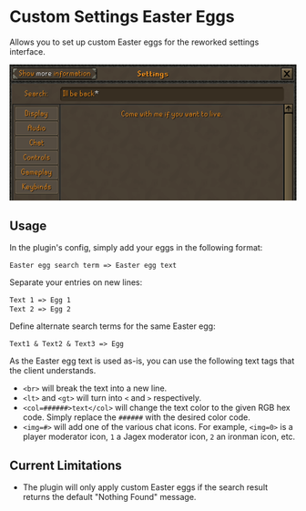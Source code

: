 # Custom Settings Easter Eggs
Allows you to set up custom Easter eggs for the reworked settings interface.

![Example custom egg](egg_example.png)

## Usage
In the plugin's config, simply add your eggs in the following format:
```
Easter egg search term => Easter egg text
```

Separate your entries on new lines:
```
Text 1 => Egg 1
Text 2 => Egg 2
```

Define alternate search terms for the same Easter egg:
```
Text1 & Text2 & Text3 => Egg
```

As the Easter egg text is used as-is, you can use the following text tags that the client understands.
* `<br>` will break the text into a new line.
* `<lt>` and `<gt>` will turn into `<` and `>` respectively.
* `<col=######>text</col>` will change the text color to the given RGB hex code. Simply replace the `######` with the desired color code.
* `<img=#>` will add one of the various chat icons. For example, `<img=0>` is a player moderator icon, `1` a Jagex moderator icon, `2` an ironman icon, etc.

## Current Limitations
* The plugin will only apply custom Easter eggs if the search result returns the default "Nothing Found" message.
